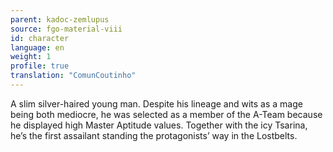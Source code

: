 ```yaml
---
parent: kadoc-zemlupus
source: fgo-material-viii
id: character
language: en
weight: 1
profile: true
translation: "ComunCoutinho"
---
```


A slim silver-haired young man.
Despite his lineage and wits as a mage being both mediocre, he was selected as a member of the A-Team because he displayed high Master Aptitude values.
Together with the icy Tsarina, he’s the first assailant standing the protagonists’ way in the Lostbelts.
